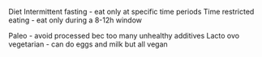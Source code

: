 Diet
Intermittent fasting - eat only at specific time periods
Time restricted eating - eat only during a 8-12h window

Paleo - avoid processed bec too many unhealthy additives
Lacto ovo vegetarian - can do eggs and milk but all vegan